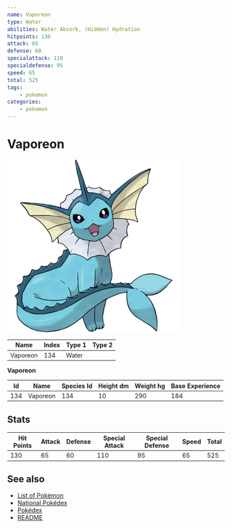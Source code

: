 ```yaml
---
name: Vaporeon
type: Water
abilities: Water Absorb, (Hidden) Hydration
hitpoints: 130
attack: 65
defense: 60
specialattack: 110
specialdefense: 95
speed: 65
total: 525
tags:
    - pokemon
categories:
    - pokemon
---
```


# Vaporeon


![Vaporeon](images/134.png)

| **Name** | **Index** | **Type 1** | **Type 2** |
|----|----|----|----|
| Vaporeon | 134 | Water  |  |

**Vaporeon** 




| **Id** | **Name** | **Species Id** | **Height dm** | **Weight hg** | **Base Experience** |
|--------|----------|----------------|------------|------------|---------------------|
| 134 | Vaporeon | 134 | 10 | 290 | 184 |



## Stats

| **Hit Points** | **Attack** | **Defense** | **Special Attack** | **Special Defense** | **Speed** | **Total** |
|----------------|------------|-------------|--------------------|---------------------|-----------|-----------|
| 130 | 65 | 60 | 110 | 95 | 65 | 525 |

## See also

- [List of Pokémon](../pokemon.md)
- [National Pokédex](../national_pokedex.md)
- [Pokédex](../pokedex.md)
- [README](../README.md)
